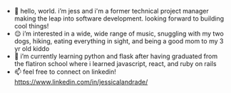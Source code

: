 - 👋 hello, world. i’m jess and i'm a former technical project manager making the leap into software development. looking forward to building cool things! 
- 😌 i’m interested in a wide, wide range of music, snuggling with my two dogs, hiking, eating everything in sight, and being a good mom to my 3 yr old kiddo
- 🌱 i’m currently learning python and flask after having graduated from the flatiron school where i learned javascript, react, and ruby on rails
- 📫 feel free to connect on linkedin! https://www.linkedin.com/in/jessicalandrade/

<!---
jawndrade/jawndrade is a ✨ special ✨ repository because its `README.md` (this file) appears on your GitHub profile.
You can click the Preview link to take a look at your changes.
--->
